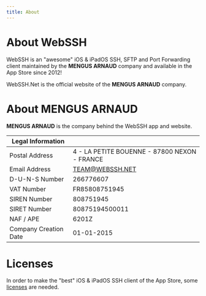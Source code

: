 ```yaml
---
title: About
---
```


# About WebSSH
WebSSH is an "awesome" iOS & iPadOS SSH, SFTP and Port Forwarding client maintained by the **MENGUS ARNAUD** company and available in the App Store since 2012!

WebSSH.Net is the official website of the **MENGUS ARNAUD** company.

# About MENGUS ARNAUD
**MENGUS ARNAUD** is the company behind the WebSSH app and website.

| Legal Information |  |
| --- | --- |
| Postal Address | 4 - LA PETITE BOUENNE - 87800 NEXON - FRANCE |
| Email Address | TEAM@WEBSSH.NET |
| D-U-N-S Number | 266776607 |
| VAT Number | FR85808751945 |
| SIREN Number | 808751945 |
| SIRET Number | 80875194500011 |
| NAF / APE | 6201Z |
| Company Creation Date | 01-01-2015 |

# Licenses
In order to make the "best" iOS & iPadOS SSH client of the App Store, some [licenses](/documentation/licenses/) are needed.